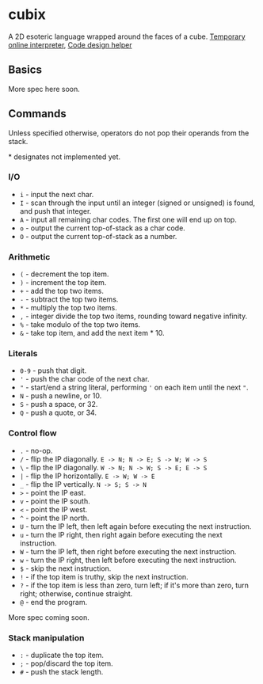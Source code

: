 # cubix

A 2D esoteric language wrapped around the faces of a cube. [Temporary online interpreter](https://jsfiddle.net/vvc4dgvq/4/), [Code design helper](https://jsfiddle.net/vihanb/w5p8p2ms/26/embedded/result/)

## Basics

More spec here soon.

## Commands

Unless specified otherwise, operators do not pop their operands from the stack.

\* designates not implemented yet.

### I/O

- `i` - input the next char.
- `I` - scan through the input until an integer (signed or unsigned) is found, and push that integer.
- `A` - input all remaining char codes. The first one will end up on top.
- `o` - output the current top-of-stack as a char code.
- `O` - output the current top-of-stack as a number.

### Arithmetic

- `(` - decrement the top item.
- `)` - increment the top item.
- `+` - add the top two items.
- `-` - subtract the top two items.
- `*` - multiply the top two items.
- `,` - integer divide the top two items, rounding toward negative infinity.
- `%` - take modulo of the top two items.
- `&` - take top item, and add the next item * 10.

### Literals

- `0-9` - push that digit.
- `'` - push the char code of the next char.
- `"` - start/end a string literal, performing `'` on each item until the next `"`.
- `N` - push a newline, or 10.
- `S` - push a space, or 32.
- `Q` - push a quote, or 34.

### Control flow

- `.` - no-op.
- `/` - flip the IP diagonally. `E -> N; N -> E; S -> W; W -> S` 
- `\` - flip the IP diagonally. `W -> N; N -> W; S -> E; E -> S` 
- `|` - flip the IP horizontally. `E -> W; W -> E`
- `_` - flip the IP vertically. `N -> S; S -> N`
- `>` - point the IP east.
- `v` - point the IP south.
- `<` - point the IP west.
- `^` - point the IP north.
- `U` - turn the IP left, then left again before executing the next instruction.
- `u` - turn the IP right, then right again before executing the next instruction.
- `W` - turn the IP left, then right before executing the next instruction.
- `w` - turn the IP right, then left before executing the next instruction.
- `$` - skip the next instruction.
- `!` - if the top item is truthy, skip the next instruction.
- `?` - if the top item is less than zero, turn left; if it's more than zero, turn right; otherwise, continue straight.
- `@` - end the program.

More spec coming soon.

### Stack manipulation

- `:` - duplicate the top item.
- `;` - pop/discard the top item.
- `#` - push the stack length.
